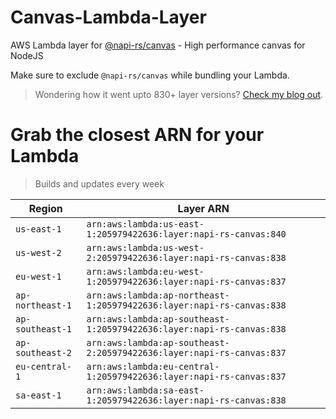 # Canvas-Lambda-Layer

AWS Lambda layer for [@napi-rs/canvas](https://github.com/Brooooooklyn/canvas) - High performance canvas for NodeJS

Make sure to exclude `@napi-rs/canvas` while bundling your Lambda.

> Wondering how it went upto 830+ layer versions? [Check my blog out](https://learnaws.io/blog/lambda-layer-recursion).

# Grab the closest ARN for your Lambda
> Builds and updates every week

| Region | Layer ARN |
| ------ | --------- |
|`us-east-1`|`arn:aws:lambda:us-east-1:205979422636:layer:napi-rs-canvas:840`|
|`us-west-2`|`arn:aws:lambda:us-west-2:205979422636:layer:napi-rs-canvas:838`|
|`eu-west-1`|`arn:aws:lambda:eu-west-1:205979422636:layer:napi-rs-canvas:837`|
|`ap-northeast-1`|`arn:aws:lambda:ap-northeast-1:205979422636:layer:napi-rs-canvas:838`|
|`ap-southeast-1`|`arn:aws:lambda:ap-southeast-1:205979422636:layer:napi-rs-canvas:838`|
|`ap-southeast-2`|`arn:aws:lambda:ap-southeast-2:205979422636:layer:napi-rs-canvas:837`|
|`eu-central-1`|`arn:aws:lambda:eu-central-1:205979422636:layer:napi-rs-canvas:837`|
|`sa-east-1`|`arn:aws:lambda:sa-east-1:205979422636:layer:napi-rs-canvas:838`|
